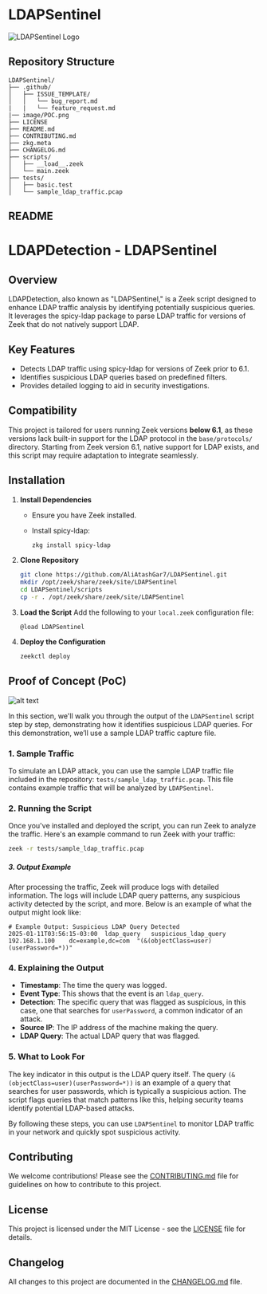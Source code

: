 # LDAPSentinel

![LDAPSentinel Logo](https://github.com/AliAtashGar7/LDAPSentinel/blob/main/image/LDPSENTINEL.webp) 



## Repository Structure

```plaintext
LDAPSentinel/
├── .github/
│   ├── ISSUE_TEMPLATE/
│   │   └── bug_report.md
|   |   └── feature_request.md
|── image/POC.png
├── LICENSE
├── README.md
├── CONTRIBUTING.md
├── zkg.meta
├── CHANGELOG.md
├── scripts/
│   ├── __load__.zeek
│   └── main.zeek
├── tests/
│   ├── basic.test
│   └── sample_ldap_traffic.pcap
```

## README

# LDAPDetection - LDAPSentinel

## Overview

LDAPDetection, also known as "LDAPSentinel," is a Zeek script designed to enhance LDAP traffic analysis by identifying potentially suspicious queries. It leverages the spicy-ldap package to parse LDAP traffic for versions of Zeek that do not natively support LDAP.

## Key Features

- Detects LDAP traffic using spicy-ldap for versions of Zeek prior to 6.1.
- Identifies suspicious LDAP queries based on predefined filters.
- Provides detailed logging to aid in security investigations.

## Compatibility

This project is tailored for users running Zeek versions **below 6.1**, as these versions lack built-in support for the LDAP protocol in the `base/protocols/` directory. Starting from Zeek version 6.1, native support for LDAP exists, and this script may require adaptation to integrate seamlessly.

## Installation

1. **Install Dependencies**
   
   - Ensure you have Zeek installed.
   
   - Install spicy-ldap:
     
     ```bash
     zkg install spicy-ldap
     ```

2. **Clone Repository**
   
   ```bash
   git clone https://github.com/AliAtashGar7/LDAPSentinel.git
   mkdir /opt/zeek/share/zeek/site/LDAPSentinel
   cd LDAPSentinel/scripts
   cp -r . /opt/zeek/share/zeek/site/LDAPSentinel
   ```

3. **Load the Script**
   Add the following to your `local.zeek` configuration file:
   
   ```zeek
   @load LDAPSentinel
   ```

4. **Deploy the Configuration**
   
   ```bash
   zeekctl deploy
   ```

## Proof of Concept (PoC)

![alt text](https://github.com/AliAtashGar7/LDAPSentinel/blob/main/image/POC.png)

In this section, we'll walk you through the output of the `LDAPSentinel` script step by step, demonstrating how it identifies suspicious LDAP queries. For this demonstration, we’ll use a sample LDAP traffic capture file.

### 1. **Sample Traffic**

To simulate an LDAP attack, you can use the sample LDAP traffic file included in the repository: `tests/sample_ldap_traffic.pcap`. This file contains example traffic that will be analyzed by `LDAPSentinel`.

### 2. **Running the Script**

Once you've installed and deployed the script, you can run Zeek to analyze the traffic. Here's an example command to run Zeek with your traffic:

```bash
zeek -r tests/sample_ldap_traffic.pcap
```

##### 3. **Output Example**

After processing the traffic, Zeek will produce logs with detailed information. The logs will include LDAP query patterns, any suspicious activity detected by the script, and more. Below is an example of what the output might look like:

```plaintext
# Example Output: Suspicious LDAP Query Detected
2025-01-11T03:56:15-03:00  ldap_query   suspicious_ldap_query    192.168.1.100    dc=example,dc=com  "(&(objectClass=user)(userPassword=*))"

```

### 4. **Explaining the Output**

- **Timestamp**: The time the query was logged.
- **Event Type**: This shows that the event is an `ldap_query`.
- **Detection**: The specific query that was flagged as suspicious, in this case, one that searches for `userPassword`, a common indicator of an attack.
- **Source IP**: The IP address of the machine making the query.
- **LDAP Query**: The actual LDAP query that was flagged.

### 5. **What to Look For**

The key indicator in this output is the LDAP query itself. The query `(&(objectClass=user)(userPassword=*))` is an example of a query that searches for user passwords, which is typically a suspicious action. The script flags queries that match patterns like this, helping security teams identify potential LDAP-based attacks.

By following these steps, you can use `LDAPSentinel` to monitor LDAP traffic in your network and quickly spot suspicious activity.



## Contributing

We welcome contributions! Please see the [CONTRIBUTING.md](CONTRIBUTING.md) file for guidelines on how to contribute to this project.

## License

This project is licensed under the MIT License - see the [LICENSE](LICENSE) file for details.

## Changelog

All changes to this project are documented in the [CHANGELOG.md](CHANGELOG.md) file.
